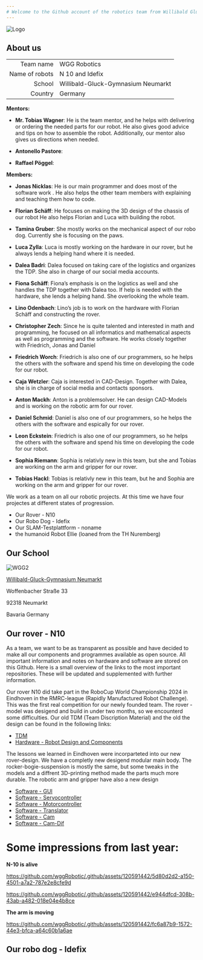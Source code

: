 ```yaml
---
# Welcome to the Github account of the robotics team from Willibald Gluck Gymnasium Neumarkt (Germany).
--- 
```

![Logo](https://github.com/wggRobotic/.github/assets/120591442/71076e2b-45c4-4d95-84df-6dd16ad28a9a)

## About us

|  |  |
|-----:|-----------|
|Team name     | WGG Robotics  |
|Name of robots |   N 10  and Idefix  |
|School        | Willibald-Gluck-Gymnasium Neumarkt      |
|Country        | Germany      |


**Mentors:**

- **Mr. Tobias Wagner**: 
He is the team mentor, and he helps with delivering or ordering the needed parts for our robot. He also gives good advice and tips on how to assemble the robot. Additionally, our mentor also gives us directions when needed.

- **Antonello Pastore**:
- **Raffael Pöggel**:

**Members:**
- **Jonas Nicklas**:
He is our main programmer and does most of the software work . He also helps the other team members with explaining and teaching them how to code.

- **Florian Schäff**:
He focuses on making the 3D design of the chassis of our robot He also helps Florian and Luca with building the robot.

- **Tamina Gruber**:
She mostly works on the mechanical aspect of our robo dog. Currently she is focusing on the paws.

- **Luca Zylla**:
Luca is mostly working on the hardware in our rover, but he always lends a helping hand where it is needed.

- **Dalea Badri**:
Dalea focused on taking care of the logistics and organizes the TDP. She also in charge of our social media accounts.

- **Fiona Schäff**:
Fiona’s emphasis is on the logistics as well and she handles the TDP together with Dalea too. If help is needed with the hardware, she lends a helping hand. She overlooking the whole team.

- **Lino Odenbach**:
Lino’s job is to work on the hardware with Florian Schäff and constructing the rover.

- **Christopher Zech**:
Since he is quite talented and interested in math and programming, he focused on all informatics and mathematical aspects as well as programming and the software. He works closely together with Friedrich, Jonas and Daniel

- **Friedrich Worch**:
Friedrich is also one of our programmers, so he helps the others with the software and spend his time on developing the code for our robot. 

- **Caja Wetzler**:
Caja is interested in CAD-Design. Together with Dalea, she is in charge of social media and contacts sponsors.

- **Anton Mackh**:
Anton is a problemsolver. He can design CAD-Models and is working on the robotic arm for our rover.

- **Daniel Schmid**:
Daniel is also one of our programmers, so he helps the others with the software and espically for our rover.

- **Leon Eckstein**:
Friedrich is also one of our programmers, so he helps the others with the software and spend his time on developing the code for our robot.

- **Sophia Riemann**:
Sophia is relativly new in this team, but she and Tobias are working on the arm and gripper for our rover.

- **Tobias Hackl**:
Tobias is relativly new in this team, but he and Sophia are working on the arm and gripper for our rover.


We work as a team on all our robotic projects. At this time we have four projectes at different states of progression.

- Our Rover - N10
- Our Robo Dog - Idefix
- Our SLAM-Testplattform - noname
- the humanoid Robot Ellie (loaned from the TH Nuremberg)


## Our School

![WGG2](https://github.com/wggRobotic/.github/assets/120591442/5a6a1017-aaa8-4f51-a416-ad4f99746f07)

[Willibald-Gluck-Gymnasium Neumarkt](https://www.wgg-neumarkt.de/)

Woffenbacher Straße 33

92318 Neumarkt 

Bavaria Germany

## Our rover - N10

As a team, we want to be as transparent as possible and have decided to make all our components and programmes available as open source. All important information and notes on hardware and software are stored on this Github. Here is a small overview of the links to the most important repositories. These will be updated and supplemented with further information.

Our rover N10 did take part in the RoboCup World Championship 2024 in Eindhoven in the RMRC-league (Rapidly Manufactured Robot Challenge). This was the first real competition for our newly founded team. The rover - model was desigend and build in under two months, so we encounterd some difficulties. Our old TDM (Team Discription Material) and the old the design can be found in the following links:

+ [TDM](https://github.com/wggRobotic/N10-Robot)
+ [Hardware - Robot Design and Components](https://github.com/wggRobotic/CAD-Files-and-Components-N10)


The lessons we learned in Eindhoven were incorparteted into our new rover-design. We have a completly new desigend modular main body. The rocker-bogie-suspension is mostly the same, but some tweaks in the models and a diffrent 3D-printing method made the parts much more durable. The robotic arm and gripper have also a new design 


+ [Software - GUI](https://github.com/wggRobotic/N10C)
+ [Software - Servocontroller](https://github.com/wggRobotic/N10-PCA9685-Servo-Controller)
+ [Software - Motorcontroller](https://github.com/wggRobotic/N10-EduDrive)
+ [Software - Translator](https://github.com/wggRobotic/N10-Translator)
+ [Software - Cam](https://github.com/wggRobotic/N10-CAM-PUB)
+ [Software - Cam-Dif](https://github.com/wggRobotic/N10-CAM-DIF)

# Some impressions from last year:
**N-10 is alive**

https://github.com/wggRobotic/.github/assets/120591442/5d80d2d2-a150-4501-a7a2-787e2e8cfe9d


https://github.com/wggRobotic/.github/assets/120591442/e944dfcd-308b-43ab-a482-018e04e4b8ce

**The arm is moving**

https://github.com/wggRobotic/.github/assets/120591442/fc6a87b9-1572-44e3-bfca-a64c60b1a6ae

## Our robo dog - Idefix







